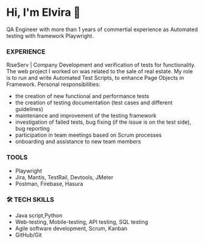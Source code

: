 # Hi, I'm Elvira 👋
QA Engineer with more than 1 years of commertial experience as Automated testing with framework Playwright.

###  EXPERIENCE
RiseServ | Company
Development and verification of tests for functionality. The web project I worked on was related to the sale of real estate.  My role is to run and write Automated Test Scripts, to enhance Page Objects in Framework.
Personal responsibilities:
- the creation of new functional and performance tests
- the creation of testing documentation (test cases and different guidelines)
- maintenance and improvement of the testing framework
- investigation of failed tests, bug fixing (if the issue is on the test side), bug reporting
- participation in team meetings based on Scrum processes
- onboarding and assistance to new team members

### TOOLS
*   Playwright
*   Jira, Mantis, TestRail, Devtools, JMeter
*   Postman, Firebase, Hasura

### 🛠 TECH SKILLS
*   Java script,Python
*   Web-testing, Mobile-testing, API testing, SQL testing
*   Agile software development, Scrum, Kanban
*   GitHub/Git
